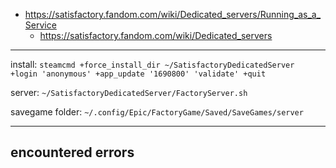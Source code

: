 
+ https://satisfactory.fandom.com/wiki/Dedicated_servers/Running_as_a_Service
  + https://satisfactory.fandom.com/wiki/Dedicated_servers

---


install: `steamcmd +force_install_dir ~/SatisfactoryDedicatedServer +login 'anonymous' +app_update '1690800' 'validate' +quit`

server: `~/SatisfactoryDedicatedServer/FactoryServer.sh`

savegame folder: `~/.config/Epic/FactoryGame/Saved/SaveGames/server`

---

## encountered errors